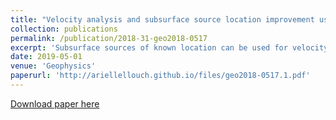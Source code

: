 ```yaml
---
title: "Velocity analysis and subsurface source location improvement using moveout-corrected gathers"
collection: publications
permalink: /publication/2018-31-geo2018-0517
excerpt: 'Subsurface sources of known location can be used for velocity model calibration. We show how to conduct this procedure without the need for picking by using moveout corrected gathers.'
date: 2019-05-01
venue: 'Geophysics'
paperurl: 'http://ariellellouch.github.io/files/geo2018-0517.1.pdf'
---
```


[Download paper here](http://ariellellouch.github.io/files/geo2018-0517.1.pdf)